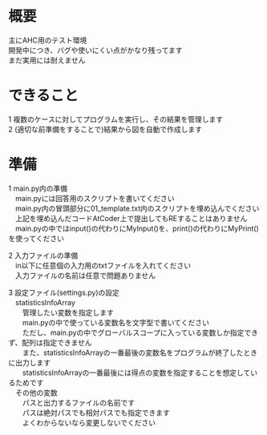 # 概要
主にAHC用のテスト環境  
開発中につき、バグや使いにくい点がかなり残ってます  
まだ実用には耐えません

# できること
1 複数のケースに対してプログラムを実行し、その結果を管理します  
2 (適切な前準備をすることで)結果から図を自動で作成します  

# 準備
1 main.py内の準備  
　main.pyには回答用のスクリプトを書いてください  
　main.py内の冒頭部分に01_template.txt内のスクリプトを埋め込んでください  
　上記を埋め込んだコードAtCoder上で提出してもREすることはありません  
　main.pyの中ではinput()の代わりにMyInput()を、print()の代わりにMyPrint()を使ってください  

2 入力ファイルの準備  
　in以下に任意個の入力用のtxtファイルを入れてください  
　入力ファイルの名前は任意で問題ありません  

3 設定ファイル(settings.py)の設定  
　statisticsInfoArray  
　　管理したい変数を指定します  
　　main.pyの中で使っている変数名を文字型で書いてください  
　　ただし、main.pyの中でグローバルスコープに入っている変数しか指定できず、配列は指定できません  
　　また、statisticsInfoArrayの一番最後の変数名をプログラムが終了したときに出力します  
　　statisticsInfoArrayの一番最後には得点の変数を指定することを想定しているためです  
　その他の変数  
　　パスと出力するファイルの名前です  
　　パスは絶対パスでも相対パスでも指定できます  
　　よくわからないなら変更しないでください  
